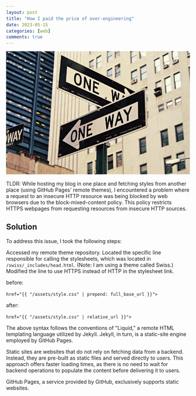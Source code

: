 ```yaml
---
layout: post
title: "How I paid the price of over-engineering"
date: 2023-05-15
categories: [web]
comments: true
---
```


<img src="/assets/0__eNSXLy3p1aCNWJh9.jpg" alt="street signs"/>

TLDR: While hosting my blog in one place and fetching styles from another place (using GitHub Pages' remote themes), I encountered a problem where a request to an insecure HTTP resource was being blocked by web browsers due to the block-mixed-content policy. This policy restricts HTTPS webpages from requesting resources from insecure HTTP sources.

## Solution

To address this issue, I took the following steps:

Accessed my remote theme repository.
Located the specific line responsible for calling the stylesheets, which was located in `/swiss/_includes/head.html`. (Note: I am using a theme called Swiss.)
Modified the line to use HTTPS instead of HTTP in the stylesheet link.

before:

`href="{{ "/assets/style.css" | prepend: full_base_url }}">`

after:

`href="{{ "/assets/style.css" | relative_url }}">`

The above syntax follows the conventions of "Liquid," a remote HTML templating language utilized by Jekyll. Jekyll, in turn, is a static-site engine employed by GitHub Pages.

Static sites are websites that do not rely on fetching data from a backend. Instead, they are pre-built as static files and served directly to users. This approach offers faster loading times, as there is no need to wait for backend operations to populate the content before delivering it to users.

GitHub Pages, a service provided by GitHub, exclusively supports static websites.
